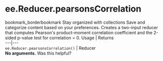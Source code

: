  
#  ee.Reducer.pearsonsCorrelation
bookmark_borderbookmark Stay organized with collections  Save and categorize content based on your preferences.
Creates a two-input reducer that computes Pearson's product-moment correlation coefficient and the 2-sided p-value test for correlation = 0.
Usage | Returns  
---|---  
`ee.Reducer.pearsonsCorrelation()` | Reducer  
**No arguments.**
Was this helpful?
